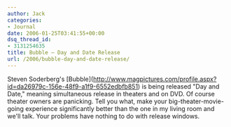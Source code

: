 ```yaml
---
author: Jack
categories:
- Journal
date: 2006-01-25T03:41:55+00:00
dsq_thread_id:
- 3131254635
title: Bubble – Day and Date Release
url: /2006/bubble-day-and-date-release/
---
```


Steven Soderberg's \[Bubble\](<http://www.magpictures.com/profile.aspx?id=da26979c-156e-48f9-a1f9-6552edbfb851>) is being released "Day and Date," meaning simultaneous release in theaters and on DVD. Of course theater owners are panicking. Tell you what, make your big-theater-movie-going experience significantly better than the one in my living room and we'll talk. Your problems have nothing to do with release windows.